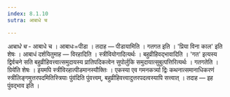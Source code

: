 ```yaml
---
index: 8.1.10
sutra: आबाधे च

---
```

_आबाधे च_ - आबाधे च । आबाधः=पीडा । तदाह — पीडायामिति । गतगत इति । 'प्रिया विना काल' इति शेषः । आबाधं दर्शयितुमाह — विरहादिति । स्त्रीवियोगादित्यर्थः । बहुव्रीहिवद्भावादिति । 'गत' इत्यस्य द्विर्वचने सति बहुव्रीहिवत्त्वात्समुदायस्य प्रातिपदिकत्वेन सुपोर्लुकि समुदायात्सुबुत्पत्तिरित्यर्थः । गतगतेति ।ग्रिये॑ति शेषः । इयमपि स्त्रीविरहात्पीडमानस्यौक्तिः । एकस्या एव गमनकर्त्र्या द्विः कथनात्समानाधिकरणं स्त्रीलिङ्गमुत्तरपदमितिस्त्रियाः पुंव॑दिति पुंवत्त्वम्, बहुव्रीहिवत्त्वादुत्तरपदत्वस्यापि सत्त्वात् । तदाह — इह पुंवद्भाव इति । 
